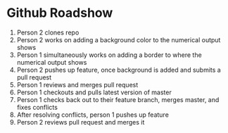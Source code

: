 # Github Roadshow

1. Person 2 clones repo
2. Person 2 works on adding a background color to the numerical output shows
3. Person 1 simultaneously works on adding a border to where the numerical output shows 
4. Person 2 pushes up feature, once background is added and submits a pull request
5. Person 1 reviews and merges pull request
6. Person 1 checkouts and pulls latest version of master
7. Person 1 checks back out to their feature branch, merges master, and fixes conflicts
8. After resolving conflicts, person 1 pushes up feature
9. Person 2 reviews pull request and merges it
